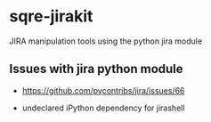 # sqre-jirakit
JIRA manipulation tools using the python jira module



Issues with jira python module
------------------------------

- https://github.com/pycontribs/jira/issues/66

- undeclared iPython dependency for jirashell
